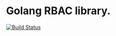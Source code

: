 # Golang RBAC library.

[![Build Status](https://www.travis-ci.com/sbutakov/go-rbac.svg?branch=main)](https://www.travis-ci.com/sbutakov/go-rbac)
